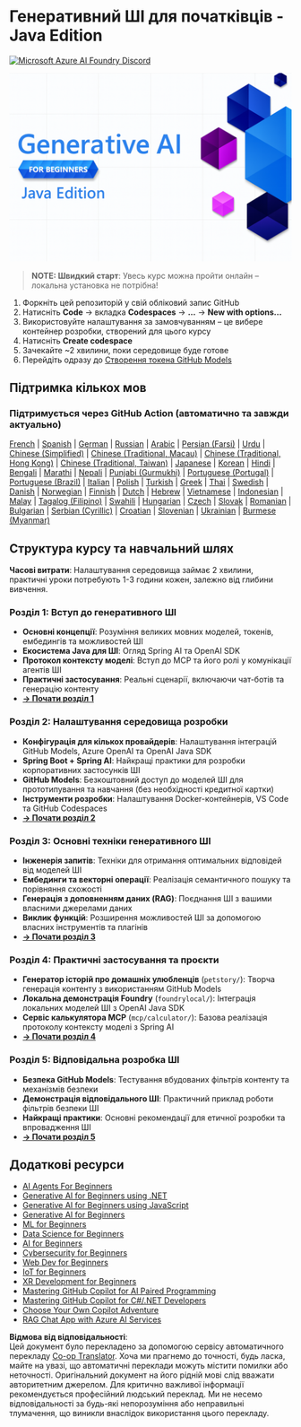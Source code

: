 <!--
CO_OP_TRANSLATOR_METADATA:
{
  "original_hash": "2ee0f50497c11d1941347ac61fb017a9",
  "translation_date": "2025-07-21T20:34:08+00:00",
  "source_file": "README.md",
  "language_code": "uk"
}
-->
# Генеративний ШІ для початківців - Java Edition
[![Microsoft Azure AI Foundry Discord](https://dcbadge.limes.pink/api/server/ByRwuEEgH4)](https://discord.com/invite/ByRwuEEgH4)

![Генеративний ШІ для початківців - Java Edition](../../translated_images/beg-genai-series.61edc4a6b2cc54284fa2d70eda26dc0ca2669e26e49655b842ea799cd6e16d2a.uk.png)

> **NOTE: Швидкий старт**: Увесь курс можна пройти онлайн – локальна установка не потрібна!
1. Форкніть цей репозиторій у свій обліковий запис GitHub
2. Натисніть **Code** → вкладка **Codespaces** → **...** → **New with options...**
3. Використовуйте налаштування за замовчуванням – це вибере контейнер розробки, створений для цього курсу
4. Натисніть **Create codespace**
5. Зачекайте ~2 хвилини, поки середовище буде готове
6. Перейдіть одразу до [Створення токена GitHub Models](./02-SetupDevEnvironment/README.md#step-2-create-a-github-personal-access-token)

## Підтримка кількох мов

### Підтримується через GitHub Action (автоматично та завжди актуально)

[French](../fr/README.md) | [Spanish](../es/README.md) | [German](../de/README.md) | [Russian](../ru/README.md) | [Arabic](../ar/README.md) | [Persian (Farsi)](../fa/README.md) | [Urdu](../ur/README.md) | [Chinese (Simplified)](../zh/README.md) | [Chinese (Traditional, Macau)](../mo/README.md) | [Chinese (Traditional, Hong Kong)](../hk/README.md) | [Chinese (Traditional, Taiwan)](../tw/README.md) | [Japanese](../ja/README.md) | [Korean](../ko/README.md) | [Hindi](../hi/README.md) | [Bengali](../bn/README.md) | [Marathi](../mr/README.md) | [Nepali](../ne/README.md) | [Punjabi (Gurmukhi)](../pa/README.md) | [Portuguese (Portugal)](../pt/README.md) | [Portuguese (Brazil)](../br/README.md) | [Italian](../it/README.md) | [Polish](../pl/README.md) | [Turkish](../tr/README.md) | [Greek](../el/README.md) | [Thai](../th/README.md) | [Swedish](../sv/README.md) | [Danish](../da/README.md) | [Norwegian](../no/README.md) | [Finnish](../fi/README.md) | [Dutch](../nl/README.md) | [Hebrew](../he/README.md) | [Vietnamese](../vi/README.md) | [Indonesian](../id/README.md) | [Malay](../ms/README.md) | [Tagalog (Filipino)](../tl/README.md) | [Swahili](../sw/README.md) | [Hungarian](../hu/README.md) | [Czech](../cs/README.md) | [Slovak](../sk/README.md) | [Romanian](../ro/README.md) | [Bulgarian](../bg/README.md) | [Serbian (Cyrillic)](../sr/README.md) | [Croatian](../hr/README.md) | [Slovenian](../sl/README.md) | [Ukrainian](./README.md) | [Burmese (Myanmar)](../my/README.md)

## Структура курсу та навчальний шлях

**Часові витрати**: Налаштування середовища займає 2 хвилини, практичні уроки потребують 1-3 години кожен, залежно від глибини вивчення.

### **Розділ 1: Вступ до генеративного ШІ**
- **Основні концепції**: Розуміння великих мовних моделей, токенів, ембедингів та можливостей ШІ
- **Екосистема Java для ШІ**: Огляд Spring AI та OpenAI SDK
- **Протокол контексту моделі**: Вступ до MCP та його ролі у комунікації агентів ШІ
- **Практичні застосування**: Реальні сценарії, включаючи чат-ботів та генерацію контенту
- **[→ Почати розділ 1](./01-IntroToGenAI/README.md)**

### **Розділ 2: Налаштування середовища розробки**
- **Конфігурація для кількох провайдерів**: Налаштування інтеграцій GitHub Models, Azure OpenAI та OpenAI Java SDK
- **Spring Boot + Spring AI**: Найкращі практики для розробки корпоративних застосунків ШІ
- **GitHub Models**: Безкоштовний доступ до моделей ШІ для прототипування та навчання (без необхідності кредитної картки)
- **Інструменти розробки**: Налаштування Docker-контейнерів, VS Code та GitHub Codespaces
- **[→ Почати розділ 2](./02-SetupDevEnvironment/README.md)**

### **Розділ 3: Основні техніки генеративного ШІ**
- **Інженерія запитів**: Техніки для отримання оптимальних відповідей від моделей ШІ
- **Ембединги та векторні операції**: Реалізація семантичного пошуку та порівняння схожості
- **Генерація з доповненням даних (RAG)**: Поєднання ШІ з вашими власними джерелами даних
- **Виклик функцій**: Розширення можливостей ШІ за допомогою власних інструментів та плагінів
- **[→ Почати розділ 3](./03-CoreGenerativeAITechniques/README.md)**

### **Розділ 4: Практичні застосування та проєкти**
- **Генератор історій про домашніх улюбленців** (`petstory/`): Творча генерація контенту з використанням GitHub Models
- **Локальна демонстрація Foundry** (`foundrylocal/`): Інтеграція локальних моделей ШІ з OpenAI Java SDK
- **Сервіс калькулятора MCP** (`mcp/calculator/`): Базова реалізація протоколу контексту моделі з Spring AI
- **[→ Почати розділ 4](./04-PracticalSamples/README.md)**

### **Розділ 5: Відповідальна розробка ШІ**
- **Безпека GitHub Models**: Тестування вбудованих фільтрів контенту та механізмів безпеки
- **Демонстрація відповідального ШІ**: Практичний приклад роботи фільтрів безпеки ШІ
- **Найкращі практики**: Основні рекомендації для етичної розробки та впровадження ШІ
- **[→ Почати розділ 5](./05-ResponsibleGenAI/README.md)**

## Додаткові ресурси 

- [AI Agents For Beginners](https://github.com/microsoft/ai-agents-for-beginners)
- [Generative AI for Beginners using .NET](https://github.com/microsoft/Generative-AI-for-beginners-dotnet)
- [Generative AI for Beginners using JavaScript](https://github.com/microsoft/generative-ai-with-javascript)
- [Generative AI for Beginners](https://github.com/microsoft/generative-ai-for-beginners)
- [ML for Beginners](https://aka.ms/ml-beginners)
- [Data Science for Beginners](https://aka.ms/datascience-beginners)
- [AI for Beginners](https://aka.ms/ai-beginners)
- [Cybersecurity for Beginners](https://github.com/microsoft/Security-101)
- [Web Dev for Beginners](https://aka.ms/webdev-beginners)
- [IoT for Beginners](https://aka.ms/iot-beginners)
- [XR Development for Beginners](https://github.com/microsoft/xr-development-for-beginners)
- [Mastering GitHub Copilot for AI Paired Programming](https://aka.ms/GitHubCopilotAI)
- [Mastering GitHub Copilot for C#/.NET Developers](https://github.com/microsoft/mastering-github-copilot-for-dotnet-csharp-developers)
- [Choose Your Own Copilot Adventure](https://github.com/microsoft/CopilotAdventures)
- [RAG Chat App with Azure AI Services](https://github.com/Azure-Samples/azure-search-openai-demo-java)

**Відмова від відповідальності**:  
Цей документ було перекладено за допомогою сервісу автоматичного перекладу [Co-op Translator](https://github.com/Azure/co-op-translator). Хоча ми прагнемо до точності, будь ласка, майте на увазі, що автоматичні переклади можуть містити помилки або неточності. Оригінальний документ на його рідній мові слід вважати авторитетним джерелом. Для критично важливої інформації рекомендується професійний людський переклад. Ми не несемо відповідальності за будь-які непорозуміння або неправильні тлумачення, що виникли внаслідок використання цього перекладу.